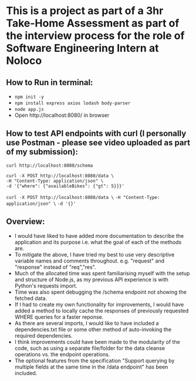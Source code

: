 # This is a project as part of a 3hr Take-Home Assessment as part of the interview process for the role of Software Engineering Intern at Noloco

## How to Run in terminal:
- ``npm init -y  ``
- ``npm install express axios lodash body-parser  ``
- ``node app.js  ``
- Open http://localhost:8080/ in browser

## How to test API endpoints with curl (I personally use Postman - please see video uploaded as part of my submission):

``curl http://localhost:8080/schema``

``curl -X POST http://localhost:8080/data \``  
  ``-H "Content-Type: application/json" \``  
  ``-d '{"where": {"availableBikes": {"gt": 5}}}'``  

``curl -X POST http://localhost:8080/data \`` 
  ``-H "Content-Type: application/json" \`` 
  ``-d '{}'`` 

## Overview:
- I would have liked to have added more documentation to describe the application and its purpose i.e. what the goal of each of the methods are.
- To mitigate the above, I have tried my best to use very descriptive variable names and comments throughout. e.g. "request" and "response" instead of "req","res".
- Much of the allocated time was spent familiarising myself with the setup and structure of Node.js, as my previous API experience is with Python's requests import.
- Time was also spent debugging the /schema endpoint not showing the fetched data.
- If I had to create my own functionality for improvements, I would have added a method to locally cache the responses of previously requested WHERE queries for a faster reponse.
- As there are several imports, I would like to have included a dependencies.txt file or some other method of auto-invoking the required dependencies.
- I think improvements could have been made to the modularity of the code, such as using a separate file/folder for the data cleanse operations vs. the endpoint operations.
- The optional features from the specification "Support querying by multiple fields at the same time in the /data  endpoint" has been included.
